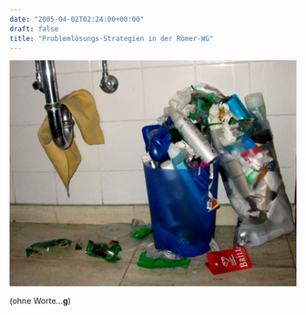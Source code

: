 ```yaml
---
date: "2005-04-02T02:24:00+00:00"
draft: false
title: "Problemlösungs-Strategien in der Römer-WG"
---
```

![.](/images/old/IMG_2309.jpg ".")

(ohne Worte…**g**)



